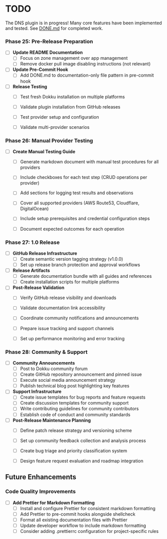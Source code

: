 # TODO

The DNS plugin is in progress! Many core features have been implemented and tested. See [DONE.md](./DONE.md) for completed work.



### Phase 25: Pre-Release Preparation

- [ ] **Update README Documentation**
  - [ ] Focus on zone management over app management
  - [ ] Remove docker pull image disabling instructions (not relevant)

- [ ] **Update Pre-Commit Hook**
  - [ ] Add DONE.md to documentation-only file pattern in pre-commit hook

- [ ] **Release Testing**
  - [ ] Test fresh Dokku installation on multiple platforms
  - [ ] Validate plugin installation from GitHub releases
  - [ ] Test provider setup and configuration
  - [ ] Validate multi-provider scenarios


### Phase 26: Manual Provider Testing

- [ ] **Create Manual Testing Guide**
  - [ ] Generate markdown document with manual test procedures for all providers
  - [ ] Include checkboxes for each test step (CRUD operations per provider)
  - [ ] Add sections for logging test results and observations
  - [ ] Cover all supported providers (AWS Route53, Cloudflare, DigitalOcean)
  - [ ] Include setup prerequisites and credential configuration steps
  - [ ] Document expected outcomes for each operation


### Phase 27: 1.0 Release

- [ ] **GitHub Release Infrastructure**
  - [ ] Create semantic version tagging strategy (v1.0.0)
  - [ ] Set up release branch protection and approval workflows

- [ ] **Release Artifacts**
  - [ ] Generate documentation bundle with all guides and references
  - [ ] Create installation scripts for multiple platforms

- [ ] **Post-Release Validation**
  - [ ] Verify GitHub release visibility and downloads
  - [ ] Validate documentation link accessibility
  - [ ] Coordinate community notifications and announcements
  - [ ] Prepare issue tracking and support channels
  - [ ] Set up performance monitoring and error tracking


### Phase 28: Community & Support

- [ ] **Community Announcements**
  - [ ] Post to Dokku community forum
  - [ ] Create GitHub repository announcement and pinned issue
  - [ ] Execute social media announcement strategy
  - [ ] Publish technical blog post highlighting key features

- [ ] **Support Infrastructure**
  - [ ] Create issue templates for bug reports and feature requests
  - [ ] Create discussion templates for community support
  - [ ] Write contributing guidelines for community contributors
  - [ ] Establish code of conduct and community standards

- [ ] **Post-Release Maintenance Planning**
  - [ ] Define patch release strategy and versioning scheme
  - [ ] Set up community feedback collection and analysis process
  - [ ] Create bug triage and priority classification system
  - [ ] Design feature request evaluation and roadmap integration


## Future Enhancements

### Code Quality Improvements
- [ ] **Add Prettier for Markdown Formatting**
  - [ ] Install and configure Prettier for consistent markdown formatting
  - [ ] Add Prettier to pre-commit hooks alongside shellcheck
  - [ ] Format all existing documentation files with Prettier
  - [ ] Update developer workflow to include markdown formatting
  - [ ] Consider adding .prettierrc configuration for project-specific rules
